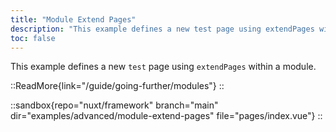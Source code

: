 ```yaml
---
title: "Module Extend Pages"
description: "This example defines a new test page using extendPages within a module."
toc: false
---
```


This example defines a new `test` page using `extendPages` within a module.

::ReadMore{link="/guide/going-further/modules"}
::

::sandbox{repo="nuxt/framework" branch="main" dir="examples/advanced/module-extend-pages" file="pages/index.vue"}
::
